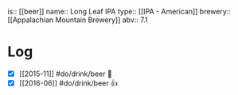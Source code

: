 is:: [[beer]]
name:: Long Leaf IPA
type:: [[IPA - American]]
brewery:: [[Appalachian Mountain Brewery]]
abv:: 7.1

# Log
- [x] [[2015-11]] #do/drink/beer 🤞
- [x] [[2016-06]] #do/drink/beer 👍
